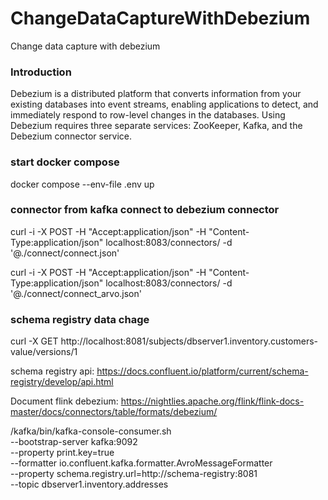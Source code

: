 # ChangeDataCaptureWithDebezium
Change data capture with debezium
### Introduction
Debezium is a distributed platform that converts information from your existing databases into event streams, enabling applications to detect, and immediately respond to row-level changes in the databases.
Using Debezium requires three separate services: ZooKeeper, Kafka, and the Debezium connector service.
### start docker compose 
docker compose --env-file .env up

### connector from kafka connect to debezium connector
curl -i -X POST -H "Accept:application/json" -H "Content-Type:application/json" localhost:8083/connectors/ -d '@./connect/connect.json'

curl -i -X POST -H "Accept:application/json" -H "Content-Type:application/json" localhost:8083/connectors/ -d '@./connect/connect_arvo.json'

### schema registry data chage 
curl -X GET http://localhost:8081/subjects/dbserver1.inventory.customers-value/versions/1

schema registry api:
https://docs.confluent.io/platform/current/schema-registry/develop/api.html

Document flink debezium:
https://nightlies.apache.org/flink/flink-docs-master/docs/connectors/table/formats/debezium/

/kafka/bin/kafka-console-consumer.sh \
      --bootstrap-server kafka:9092 \
      --property print.key=true \
      --formatter io.confluent.kafka.formatter.AvroMessageFormatter \
      --property schema.registry.url=http://schema-registry:8081 \
      --topic dbserver1.inventory.addresses